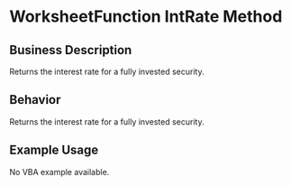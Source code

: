 # WorksheetFunction IntRate Method

## Business Description
Returns the interest rate for a fully invested security.

## Behavior
Returns the interest rate for a fully invested security.

## Example Usage
No VBA example available.